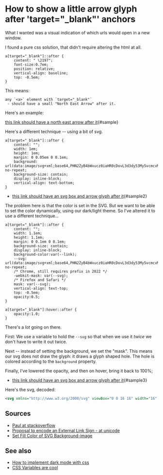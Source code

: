 ﻿# How to show a little arrow glyph after 'target="_blank"' anchors

What I wanted was a visual indication of which urls would open in a new window.

I found a pure css solution, that didn't require altering the html at all.

	a[target="_blank"]::after {
		content: " \2197";
		font-size:0.7em;
		position: relative;
		vertical-align: baseline;
		top: -0.5em;
	}

This means:

	any `<a>` element with `target="_blank"`
	 - should have a small "North East Arrow" after it.

Here's an example:

<style>
a#sample::after {
content: " \2197";
font-size:0.7em;
position: relative;
vertical-align: baseline;
top: -0.5em;
}
</style>

[this link should have a north east arrow after it](../css/glyph_after_blank_anchors.md){#sample}

Here's a different technique -- using a bit of svg.

	a[target="_blank"]::after {
		content: "";
		width: 1em;
		height: 1em;
		margin: 0 0.05em 0 0.1em;
		background: url(data:image/svg+xml;base64,PHN2ZyB4bWxucz0iaHR0cDovL3d3dy53My5vcmcvMjAwMC9zdmciIHZpZXdCb3g9IjAgMCAxNiAxNiIgd2lkdGg9IjE2IiBoZWlnaHQ9IjE2Ij48cGF0aCBkPSJNOSAyTDkgMyAxMi4zIDMgNiA5LjMgNi43IDEwIDEzIDMuNyAxMyA3IDE0IDcgMTQgMlpNNCA0QzIuOSA0IDIgNC45IDIgNkwyIDEyQzIgMTMuMSAyLjkgMTQgNCAxNEwxMCAxNEMxMS4xIDE0IDEyIDEzLjEgMTIgMTJMMTIgNyAxMSA4IDExIDEyQzExIDEyLjYgMTAuNiAxMyAxMCAxM0w0IDEzQzMuNCAxMyAzIDEyLjYgMyAxMkwzIDZDMyA1LjQgMy40IDUgNCA1TDggNSA5IDRaIi8+PC9zdmc+) no-repeat;
		background-size: contain;
		display: inline-block;
		vertical-align: text-bottom;
	}

<style>
a#sample2::after {
content: "";
width: 1em;
height: 1em;
margin: 0 0.05em 0 0.1em;
background: url(data:image/svg+xml;base64,PHN2ZyB4bWxucz0iaHR0cDovL3d3dy53My5vcmcvMjAwMC9zdmciIHZpZXdCb3g9IjAgMCAxNiAxNiIgd2lkdGg9IjE2IiBoZWlnaHQ9IjE2Ij48cGF0aCBkPSJNOSAyTDkgMyAxMi4zIDMgNiA5LjMgNi43IDEwIDEzIDMuNyAxMyA3IDE0IDcgMTQgMlpNNCA0QzIuOSA0IDIgNC45IDIgNkwyIDEyQzIgMTMuMSAyLjkgMTQgNCAxNEwxMCAxNEMxMS4xIDE0IDEyIDEzLjEgMTIgMTJMMTIgNyAxMSA4IDExIDEyQzExIDEyLjYgMTAuNiAxMyAxMCAxM0w0IDEzQzMuNCAxMyAzIDEyLjYgMyAxMkwzIDZDMyA1LjQgMy40IDUgNCA1TDggNSA5IDRaIi8+PC9zdmc+) no-repeat;
background-size: contain;
display: inline-block;
vertical-align: text-bottom;
}
</style>

- [this link should have an svg box and arrow glyph after it](../css/glyph_after_blank_anchors.md){#sample2}

The problem here is that the color is set in the SVG. But we want to be able to set the color dynamically, using our dark/light theme. So I've altered it to use a different technique...

	a[target="_blank"]::after {
		content: "";
		width: 1.1em;
		height: 1.1em;
		margin: 0 0.1em 0 0.1em;
		background-size: contain;
		display: inline-block;
		background-color:var(--link);
		--svg: url(data:image/svg+xml;base64,PHN2ZyB4bWxucz0iaHR0cDovL3d3dy53My5vcmcvMjAwMC9zdmciIHZpZXdCb3g9IjAgMCAxNiAxNiIgd2lkdGg9IjE2IiBoZWlnaHQ9IjE2Ij48cGF0aCBkPSJNOSAyTDkgMyAxMi4zIDMgNiA5LjMgNi43IDEwIDEzIDMuNyAxMyA3IDE0IDcgMTQgMlpNNCA0QzIuOSA0IDIgNC45IDIgNkwyIDEyQzIgMTMuMSAyLjkgMTQgNCAxNEwxMCAxNEMxMS4xIDE0IDEyIDEzLjEgMTIgMTJMMTIgNyAxMSA4IDExIDEyQzExIDEyLjYgMTAuNiAxMyAxMCAxM0w0IDEzQzMuNCAxMyAzIDEyLjYgMyAxMkwzIDZDMyA1LjQgMy40IDUgNCA1TDggNSA5IDRaIi8+PC9zdmc+) no-repeat;
		/* Chrome, still requires prefix in 2022 */
		-webkit-mask: var(--svg);
		/* Firefox and Safari */
		mask: var(--svg);
		vertical-align: text-top;
		top: -0.5em;
		opacity:0.5;
	}

	a[target="_blank"]:hover::after {
		opacity:1.0;
	}

There's a *lot* going on there.

First: We use a variable to hold the `--svg` so that when we use it *twice* we don't have to write it out twice.

Next -- instead of setting the background, we set the "mask". This means our svg does not draw the glyph: it draws a glyph shaped hole. The hole is colored according to the `background` property.

Finally, I've lowered the opacity, and then on hover, bring it back to 100%;

<style>
a#sample3:hover::after {
opacity:1.0;
}
a#sample3::after {
opacity:0.5;
content: "";
width: 1.1em;
height: 1.1em;
margin: 0 0.1em 0 0.1em;
background-size: contain;
display: inline-block;
background-color:var(--link);
--svg: url(data:image/svg+xml;base64,PHN2ZyB4bWxucz0iaHR0cDovL3d3dy53My5vcmcvMjAwMC9zdmciIHZpZXdCb3g9IjAgMCAxNiAxNiIgd2lkdGg9IjE2IiBoZWlnaHQ9IjE2Ij48cGF0aCBkPSJNOSAyTDkgMyAxMi4zIDMgNiA5LjMgNi43IDEwIDEzIDMuNyAxMyA3IDE0IDcgMTQgMlpNNCA0QzIuOSA0IDIgNC45IDIgNkwyIDEyQzIgMTMuMSAyLjkgMTQgNCAxNEwxMCAxNEMxMS4xIDE0IDEyIDEzLjEgMTIgMTJMMTIgNyAxMSA4IDExIDEyQzExIDEyLjYgMTAuNiAxMyAxMCAxM0w0IDEzQzMuNCAxMyAzIDEyLjYgMyAxMkwzIDZDMyA1LjQgMy40IDUgNCA1TDggNSA5IDRaIi8+PC9zdmc+) no-repeat;
/* Chrome, still requires prefix in 2022 */
-webkit-mask: var(--svg);
/* Firefox and Safari */
mask: var(--svg);
vertical-align: text-top;
top: -0.5em;
}
a#sample2:active:after{
background-color:var(--link-active);
}
a#sample2:visited:after{
background-color:var(--link-visited);
}
a#sample2:hover:after {
background-color:var(--link-hover);
background-color:white;
opacity:1.0;
}
</style>

- [this link should have an svg box and arrow glyph after it](../css/glyph_after_blank_anchors.md){#sample3}

 Here's the svg, decoded:

```svg
<svg xmlns="http://www.w3.org/2000/svg" viewBox="0 0 16 16" width="16" height="16"><path d="M9 2L9 3 12.3 3 6 9.3 6.7 10 13 3.7 13 7 14 7 14 2ZM4 4C2.9 4 2 4.9 2 6L2 12C2 13.1 2.9 14 4 14L10 14C11.1 14 12 13.1 12 12L12 7 11 8 11 12C11 12.6 10.6 13 10 13L4 13C3.4 13 3 12.6 3 12L3 6C3 5.4 3.4 5 4 5L8 5 9 4Z"/></svg>
```

## Sources

- [Paul at stackoverflow](https://stackoverflow.com/a/65370632/49)
- [Proposal to encode an External Link Sign - at unicode](https://www.unicode.org/L2/L2006/06268-ext-link.pdf)
- [Set Fill Color of SVG Background-image](https://pqina.nl/blog/set-svg-background-image-fill-color/)

## See also

- [How to implement dark mode with css](dark_mode_css.md)
- [CSS Variables are cool](https://secretgeek.net/var_hue)
